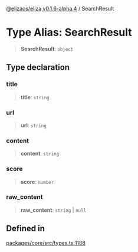 [@elizaos/eliza v0.1.6-alpha.4](../index.md) / SearchResult

# Type Alias: SearchResult

> **SearchResult**: `object`

## Type declaration

### title

> **title**: `string`

### url

> **url**: `string`

### content

> **content**: `string`

### score

> **score**: `number`

### raw_content

> **raw_content**: `string` \| `null`

## Defined in

[packages/core/src/types.ts:1188](https://github.com/elizaos/eliza/blob/main/packages/core/src/types.ts#L1188)
